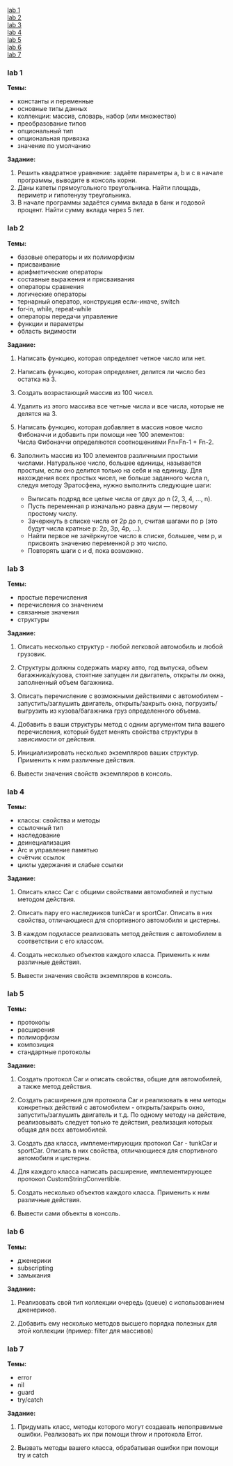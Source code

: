 [lab 1](#lab-1)<br />
[lab 2](#lab-2)<br />
[lab 3](#lab-3)<br />
[lab 4](#lab-4)<br />
[lab 5](#lab-5)<br />
[lab 6](#lab-6)<br />
[lab 7](#lab-7)

### lab 1
**Темы:**
* константы и переменные
* основные типы данных
* коллекции: массив, словарь, набор (или множество)
* преобразование типов
* опциональный тип
* опциональная привязка
* значение по умолчанию

**Задание:**

1. Решить квадратное уравнение: задаёте параметры a, b и c в начале программы, выводите в консоль корни.
2. Даны катеты прямоугольного треугольника. Найти площадь, периметр и гипотенузу треугольника.
3. В начале программы задаётся сумма вклада в банк и годовой процент. Найти сумму вклада через 5 лет.

### lab 2
**Темы:**
* базовые операторы и их полиморфизм
* присваивание
* арифметические операторы
* составные выражения и присваивания
* операторы сравнения
* логические операторы
* тернарный оператор, конструкция если-иначе, switch
* for-in, while, repeat-while
* операторы передачи управление
* функции и параметры
* область видимости

**Задание:**

1. Написать функцию, которая определяет четное число или нет.

2. Написать функцию, которая определяет, делится ли число без остатка на 3.

3. Создать возрастающий массив из 100 чисел.

4. Удалить из этого массива все четные числа и все числа, которые не делятся на 3.

5. Написать функцию, которая добавляет в массив новое число Фибоначчи и добавить при помощи нее 100 элементов:<br />Числа Фибоначчи определяются соотношениями Fn=Fn-1 + Fn-2.
   
6. Заполнить массив из 100 элементов различными простыми числами. Натуральное число, большее единицы, называется простым, если оно делится только на себя и на единицу. Для нахождения всех простых чисел, не больше заданного числа n, следуя методу Эратосфена, нужно выполнить следующие шаги:
   * Выписать подряд все целые числа от двух до n (2, 3, 4, ..., n).
   * Пусть переменная p изначально равна двум — первому простому числу.
   * Зачеркнуть в списке числа от 2p до n, считая шагами по p (это будут числа кратные p: 2p, 3p, 4p, ...).
   * Найти первое не зачёркнутое число в списке, большее, чем p, и присвоить значению переменной p это число.
   * Повторять шаги c и d, пока возможно.

### lab 3
**Темы:**
* простые перечисления
* перечисления со значением
* связанные значения
* структуры

**Задание:**

1. Описать несколько структур - любой легковой автомобиль и любой грузовик.

2. Структуры должны содержать марку авто, год выпуска, объем багажника/кузова, стоятние запущен ли двигатель, открыты ли окна, заполненный объем багажника.

3. Описать перечисление с возможными действиями с автомобилем - запустить/заглушить двигатель, открыть/закрыть окна, погрузить/выгрузить из кузова/багажника груз определенного объема.

4. Добавить в ваши структуры метод с одним аргументом типа вашего перечисления, который будет менять свойства структуры в зависимости от действия.

5. Инициализировать несколько экземпляров ваших структур. Применить к ним различные действия.

6. Вывести значения свойств экземпляров в консоль.

### lab 4
**Темы:**
* классы: свойства и методы
* ссылочный тип
* наследование
* деинециализация
* Arc и управление памятью
* счётчик ссылок
* циклы удержания и слабые ссылки

**Задание:**

1. Описать класс Car c общими свойствами автомобилей и пустым методом действия.

2. Описать пару его наследников tunkCar и sportСar. Описать в них свойства, отличающиеся для спортивного автомобиля и цистерны.

3. В каждом подклассе реализовать метод действия с автомобилем в соответствии с его классом.

4. Создать несколько объектов каждого класса. Применить к ним различные действия.

5. Вывести значения свойств экземпляров в консоль.

### lab 5
**Темы:**
* протоколы
* расширения
* полиморфизм
* композиция
* стандартные протоколы

**Задание:**

1. Создать протокол Car и описать свойства, общие для автомобилей, а также метод действия.

2. Создать расширения для протокола Car и реализовать в нем методы конкретных действий с автомобилем - открыть/закрыть окно, запустить/заглушить двигатель и т.д. По одному методу на действие, реализовывать следует только те действия, реализация которых общая для всех автомобилей.

3. Создать два класса, имплементирующих протокол Car - tunkCar и sportСar. Описать в них свойства, отличающиеся для спортивного автомобиля и цистерны.

4. Для каждого класса написать расширение, имплементирующее протокол CustomStringConvertible.

5. Создать несколько объектов каждого класса. Применить к ним различные действия.

6. Вывести сами объекты в консоль.

### lab 6
**Темы:**
* дженерики
* subscripting
* замыкания

**Задание:**

1. Реализовать свой тип коллекции очередь (queue) c использованием дженериков.

2. Добавить ему несколько методов высшего порядка полезных для этой коллекции (пример: filter для массивов)

### lab 7
**Темы:**
* error
* nil
* guard
* try/catch

**Задание:**

1. Придумать класс, методы которого могут создавать непоправимые ошибки. Реализовать их при помощи throw и протокола Error.

2. Вызвать методы вашего класса, обрабатывая ошибки при помощи try и catch
























